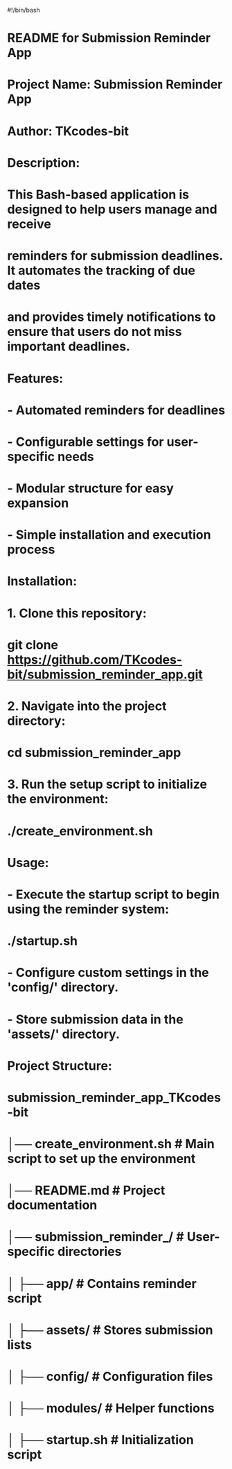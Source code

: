 #!/bin/bash

# README for Submission Reminder App

# Project Name: Submission Reminder App
# Author: TKcodes-bit
# Description: 
# This Bash-based application is designed to help users manage and receive
# reminders for submission deadlines. It automates the tracking of due dates
# and provides timely notifications to ensure that users do not miss important deadlines.

# Features:
# - Automated reminders for deadlines
# - Configurable settings for user-specific needs
# - Modular structure for easy expansion
# - Simple installation and execution process

# Installation:
# 1. Clone this repository: 
#      git clone https://github.com/TKcodes-bit/submission_reminder_app.git
# 2. Navigate into the project directory:
#      cd submission_reminder_app
# 3. Run the setup script to initialize the environment:
#      ./create_environment.sh

# Usage:
# - Execute the startup script to begin using the reminder system:
#      ./startup.sh
# - Configure custom settings in the 'config/' directory.
# - Store submission data in the 'assets/' directory.

# Project Structure:
# submission_reminder_app_TKcodes-bit
# │── create_environment.sh   # Main script to set up the environment
# │── README.md               # Project documentation
# │── submission_reminder_<User>/  # User-specific directories
# │   ├── app/                # Contains reminder script
# │   ├── assets/             # Stores submission lists
# │   ├── config/             # Configuration files
# │   ├── modules/            # Helper functions
# │   ├── startup.sh          # Initialization script


